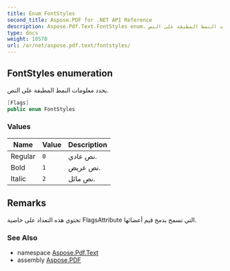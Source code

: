 ```yaml
---
title: Enum FontStyles
second_title: Aspose.PDF for .NET API Reference
description: Aspose.Pdf.Text.FontStyles enum. يحدد معلومات النمط المطبقة على النص
type: docs
weight: 10570
url: /ar/net/aspose.pdf.text/fontstyles/
---
```

## FontStyles enumeration

يحدد معلومات النمط المطبقة على النص.

```csharp
[Flags]
public enum FontStyles
```

### Values

| Name | Value | Description |
| --- | --- | --- |
| Regular | `0` | نص عادي. |
| Bold | `1` | نص عريض. |
| Italic | `2` | نص مائل. |

## Remarks

تحتوي هذه التعداد على خاصية FlagsAttribute التي تسمح بدمج قيم أعضائها.

### See Also

* namespace [Aspose.Pdf.Text](../../aspose.pdf.text/)
* assembly [Aspose.PDF](../../)